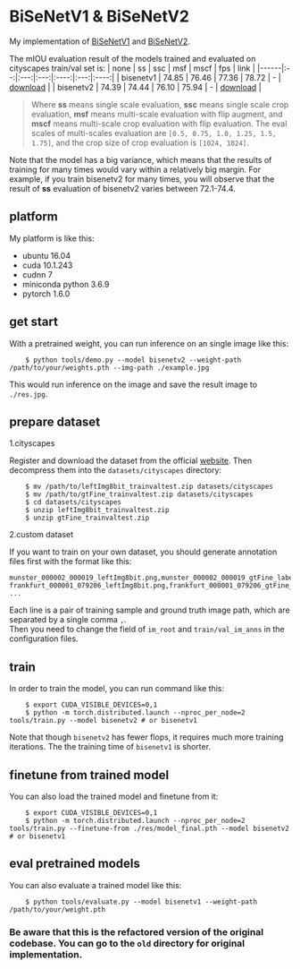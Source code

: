 # BiSeNetV1 & BiSeNetV2

My implementation of [BiSeNetV1](https://arxiv.org/abs/1808.00897) and [BiSeNetV2](https://arxiv.org/abs/1808.00897).


The mIOU evaluation result of the models trained and evaluated on cityscapes train/val set is:
| none | ss | ssc | msf | mscf | fps | link |
|------|:--:|:---:|:---:|:----:|:---:|:----:|
| bisenetv1 | 74.85 | 76.46 | 77.36 | 78.72 | - | [download](https://drive.google.com/file/d/1e1_E7OrpjTaD5Rael7Fus5lg-uGZ5TUZ/view?usp=sharing) |
| bisenetv2 | 74.39 | 74.44 | 76.10 | 75.94 | - | [download](https://drive.google.com/file/d/1r_F-KZg-3s2pPcHRIuHZhZ0DQ0wocudk/view?usp=sharing) |

> Where **ss** means single scale evaluation, **ssc** means single scale crop evaluation, **msf** means multi-scale evaluation with flip augment, and **mscf** means multi-scale crop evaluation with flip evaluation. The eval scales of multi-scales evaluation are `[0.5, 0.75, 1.0, 1.25, 1.5, 1.75]`, and the crop size of crop evaluation is `[1024, 1024]`.

Note that the model has a big variance, which means that the results of training for many times would vary within a relatively big margin. For example, if you train bisenetv2 for many times, you will observe that the result of **ss** evaluation of bisenetv2 varies between 72.1-74.4. 


## platform
My platform is like this: 
* ubuntu 16.04
* cuda 10.1.243
* cudnn 7
* miniconda python 3.6.9
* pytorch 1.6.0


## get start
With a pretrained weight, you can run inference on an single image like this: 
```
    $ python tools/demo.py --model bisenetv2 --weight-path /path/to/your/weights.pth --img-path ./example.jpg
```
This would run inference on the image and save the result image to `./res.jpg`.


## prepare dataset

1.cityscapes  

Register and download the dataset from the official [website](https://www.cityscapes-dataset.com/). Then decompress them into the `datasets/cityscapes` directory:  
```
    $ mv /path/to/leftImg8bit_trainvaltest.zip datasets/cityscapes
    $ mv /path/to/gtFine_trainvaltest.zip datasets/cityscapes
    $ cd datasets/cityscapes
    $ unzip leftImg8bit_trainvaltest.zip
    $ unzip gtFine_trainvaltest.zip
```

2.custom dataset  

If you want to train on your own dataset, you should generate annotation files first with the format like this: 
```
munster_000002_000019_leftImg8bit.png,munster_000002_000019_gtFine_labelIds.png
frankfurt_000001_079206_leftImg8bit.png,frankfurt_000001_079206_gtFine_labelIds.png
...
```
Each line is a pair of training sample and ground truth image path, which are separated by a single comma `,`.   
Then you need to change the field of `im_root` and `train/val_im_anns` in the configuration files.

## train
In order to train the model, you can run command like this: 
```
    $ export CUDA_VISIBLE_DEVICES=0,1
    $ python -m torch.distributed.launch --nproc_per_node=2 tools/train.py --model bisenetv2 # or bisenetv1
```

Note that though `bisenetv2` has fewer flops, it requires much more training iterations. The the training time of `bisenetv1` is shorter.


## finetune from trained model
You can also load the trained model and finetune from it:
```
    $ export CUDA_VISIBLE_DEVICES=0,1
    $ python -m torch.distributed.launch --nproc_per_node=2 tools/train.py --finetune-from ./res/model_final.pth --model bisenetv2 # or bisenetv1
```


## eval pretrained models
You can also evaluate a trained model like this: 
```
    $ python tools/evaluate.py --model bisenetv1 --weight-path /path/to/your/weight.pth
```

### Be aware that this is the refactored version of the original codebase. You can go to the `old` directory for original implementation.


